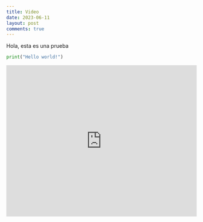```yaml
---
title: Video
date: 2023-06-11
layout: post
comments: true
---
```

Hola, esta es una prueba
<br>
```py
print("Hello world!")

```  

 <iframe width="100%" height="400" src="https://www.youtube.com/embed/oXGegwLtGuA" frameborder="0" allowfullscreen></iframe>
